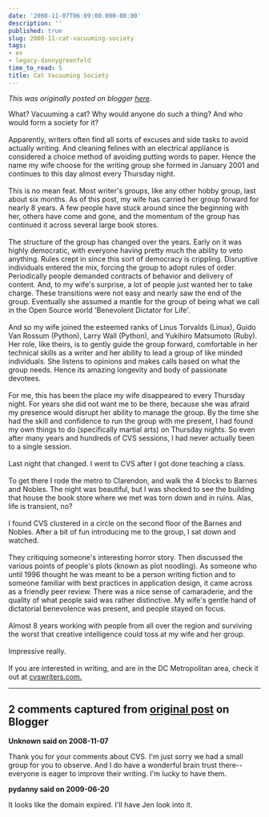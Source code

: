 ```yaml
---
date: '2008-11-07T06:09:00.000-08:00'
description: ''
published: true
slug: 2008-11-cat-vacuuming-society
tags:
- ex
- legacy-dannygreenfeld
time_to_read: 5
title: Cat Vacuuming Society
---
```


*This was originally posted on blogger [here](https://dannygreenfeld.blogspot.com/2008/11/cat-vacuuming-society.html)*.

What?  Vacuuming a cat?  Why would anyone do such a thing?  And who would form a society for it?<br /><br />Apparently, writers often find all sorts of excuses and side tasks to avoid actually writing.  And cleaning felines with an electrical appliance is considered a choice method of avoiding putting words to paper.  Hence the name my wife choose for the writing group she formed in January 2001 and continues to this day almost every Thursday night.<br /><br />This is no mean feat.  Most writer's groups, like any other hobby group, last about six months.  As of this post, my wife has carried her group forward for nearly 8 years.  A few people have stuck around since the beginning with her, others have come and gone, and the momentum of the group has continued it across several large book stores.<br /><br />The structure of the group has changed over the years.  Early on it was highly democratic, with everyone having pretty much the ability to veto anything.  Rules crept in since this sort of democracy is crippling.  Disruptive individuals entered the mix, forcing the group to adopt rules of order.  Periodically people demanded contracts of behavior and delivery of content.  And, to my wife's surprise, a lot of people just wanted her to take charge.  These transitions were not easy and nearly saw the end of the group.  Eventually she assumed a mantle for the group of being what we call in the Open Source world 'Benevolent Dictator for Life'.<br /><br />And so my wife joined the esteemed ranks of Linus Torvalds (Linux), Guido Van Rossum (Python), Larry Wall (Python), and Yukihiro Matsumoto (Ruby).  Her role, like theirs, is to gently guide the group forward, comfortable in her technical skills as a writer and her ability to lead a group of like minded individuals.  She listens to opinions and makes calls based on what the group needs.  Hence its amazing longevity and body of passionate devotees.<br /><br />For me, this has been the place my wife disappeared to every Thursday night.  For years she did not want me to be there, because she was afraid my presence would disrupt her ability to manage the group.  By the time she had the skill and confidence to run the group with me present, I had found my own things to do (specifically martial arts) on Thursday nights.  So even after many years and hundreds of CVS sessions, I had never actually been to a single session.<br /><br />Last night that changed.  I went to CVS after I got done teaching a class.<br /><br />To get there I rode the metro to Clarendon, and walk the 4 blocks to Barnes and Nobles.  The night was beautiful, but I was shocked to see the building that house the book store where we met was torn down and in ruins.  Alas, life is transient, no?<br /><br />I found CVS clustered in a circle on the second floor of the Barnes and Nobles.  After a bit of fun introducing me to the group, I sat down and watched.<br /><br />They critiquing someone's interesting horror story.  Then discussed the various points of people's plots (known as plot noodling).  As someone who until 1996 thought he was meant to be a person writing fiction and to someone familiar with best practices in application design, it came across as a friendly peer review.  There was a nice sense of camaraderie, and the quality of what people said was rather distinctive.  My wife's gentle hand of dictatorial benevolence was present, and people stayed on focus. <br /><br />Almost 8 years working with people from all over the region and surviving the worst that creative intelligence could toss at my wife and her group. <br /><br />Impressive really.<br /><br />If you are interested in writing, and are in the DC Metropolitan area, check it out at <a href="http://www.cvswriters.com/">cvswriters.com.</a>

---

## 2 comments captured from [original post](https://dannygreenfeld.blogspot.com/2008/11/cat-vacuuming-society.html) on Blogger

**Unknown said on 2008-11-07**

Thank you for your comments about CVS.  I'm just sorry we had a small group for you to observe.  And I do have a wonderful brain trust there--everyone is eager to improve their writing.  I'm lucky to have them.

**pydanny said on 2009-06-20**

It looks like the domain expired. I'll have Jen look into it.

